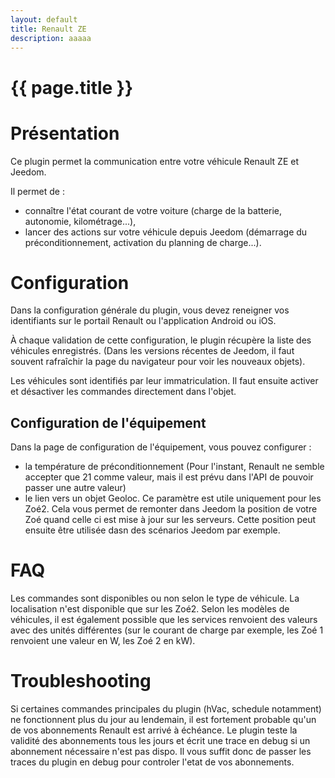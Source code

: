 ```yaml
---
layout: default
title: Renault ZE
description: aaaaa
---
```


# {{ page.title }}

# Présentation

Ce plugin permet la communication entre votre véhicule Renault ZE et Jeedom.

Il permet de :

- connaître l'état courant de votre voiture (charge de la batterie, autonomie, kilométrage...),
- lancer des actions sur votre véhicule depuis Jeedom (démarrage du préconditionnement, activation du planning de charge...).

# Configuration

Dans la configuration générale du plugin, vous devez reneigner vos identifiants sur le portail Renault ou l'application Android ou iOS.

À chaque validation de cette configuration, le plugin récupère la liste des véhicules enregistrés. (Dans les versions récentes de Jeedom, il faut souvent rafraîchir la page du navigateur pour voir les nouveaux objets).

Les véhicules sont identifiés par leur immatriculation. Il faut ensuite activer et désactiver les commandes directement dans l'objet.

## Configuration de l'équipement

Dans la page de configuration de l'équipement, vous pouvez configurer :

- la température de préconditionnement (Pour l'instant, Renault ne semble accepter que 21 comme valeur, mais il est prévu dans l'API de pouvoir passer une autre valeur)
- le lien vers un objet Geoloc. Ce paramètre est utile uniquement pour les Zoé2. Cela vous permet de remonter dans Jeedom la position de votre Zoé quand celle ci est mise à jour sur les serveurs. Cette position peut ensuite être utilisée dasn des scénarios Jeedom par exemple.

# FAQ

Les commandes sont disponibles ou non selon le type de véhicule. La localisation n'est disponible que sur les Zoé2. Selon les modèles de véhicules, il est également possible que les services renvoient des valeurs avec des unités différentes (sur le courant de charge par exemple, les Zoé 1 renvoient une valeur en W, les Zoé 2 en kW).

# Troubleshooting

Si certaines commandes principales du plugin (hVac, schedule notamment) ne fonctionnent plus du jour au lendemain, il est fortement probable qu'un de vos abonnements Renault est arrivé à échéance. Le plugin teste la validité des abonnements tous les jours et écrit une trace en debug si un abonnement nécessaire n'est pas dispo. Il vous suffit donc de passer les traces du plugin en debug pour controler l'etat de vos abonnements.
